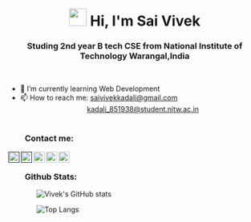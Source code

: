 ### <h1 align="center"><img src="https://raw.githubusercontent.com/MartinHeinz/MartinHeinz/master/wave.gif" width="35px"> Hi, I'm Sai Vivek</h1>

<h3 align="center">Studing 2nd year B tech CSE from National Institute of Technology Warangal,India</h3><br>

- 🌱 I’m currently learning Web Development
- 📫 How to reach me: saivivekkadali@gmail.com <br>&emsp;&emsp;&emsp;&emsp;&emsp;&emsp;&emsp;&emsp;&emsp;&ensp;kadali_851938@student.nitw.ac.in<br><br>



<h3 align="left">&emsp;&emsp;Contact me:</h3>

<div class="align-items-center">

<a href="">
  <img align="left" alt="Linkedin" width="22px" src="https://cdn.jsdelivr.net/npm/simple-icons@v3/icons/linkedin.svg" />
</a>
<a href="">
  <img align="left" alt="Instagram" width="22px" src="https://cdn.jsdelivr.net/npm/simple-icons@v3/icons/instagram.svg" />
</a>
<a href="mailto:saivivekkadali@gmail.com">
  <img align="left" alt="Vivek's E-mail" width="22px" src="https://cdn.jsdelivr.net/npm/simple-icons@v3/icons/gmail.svg" />
</a>
<a href="https://www.facebook.com/sai.vivek.9212/">
  <img align="left" alt="Vivek's Facebook ID" width="22px" src="https://cdn.jsdelivr.net/npm/simple-icons@3.13.0/icons/facebook.svg" />
</a>
<!-- <a href="Whatsapp.com">
  <img align="left" alt="Vivek's WhatsApp" width="22px" src="https://cdn.jsdelivr.net/npm/simple-icons@3.13.0/icons/whatsapp.svg" />
</a> -->
  <a href="Twitter.com">
  <img align="left" alt="Vivek's WhatsApp" width="22px" src="https://cdn.jsdelivr.net/npm/simple-icons@3.13.0/icons/twitter.svg" />
</a>
<br>




<h3  >&emsp;&emsp;Github Stats:</h3>


&emsp;&emsp;&emsp;&emsp;![Vivek's GitHub stats](https://github-readme-stats.vercel.app/api?username=saivivek321&show_icons=true&theme=gotham)
<!--  &emsp;&emsp;&emsp;&emsp;
![Top Langs](https://github-readme-stats.vercel.app/api/top-langs/?username=saivivek321&theme=midnight-purple)
 -->
&emsp;&emsp;&emsp;&emsp;![Top Langs](https://github-readme-stats.vercel.app/api/top-langs/?username=saivivek321&layout=compact&theme=gotham)

<!-- <h3 >&emsp;&emsp;Github Streak:</h3>
<p>
 &emsp;&emsp;&emsp;&emsp; <img align = "center" src = "https://github-readme-streak-stats.herokuapp.com/?user=saivivek321&theme=gotham">
</p> -->



<!--
**saivivek321/saivivek321** is a ✨ _special_ ✨ repository because its `README.md` (this file) appears on your GitHub profile.


Here are some ideas to get you started:

- 🔭 I’m currently working on ...
- 🌱 I’m currently learning ...
- 👯 I’m looking to collaborate on ...
- 🤔 I’m looking for help with ...
- 💬 Ask me about ...
- 📫 How to reach me: ...
- 😄 Pronouns: ...
- ⚡ Fun fact: ...
-->
<!-- align = "center">-->
